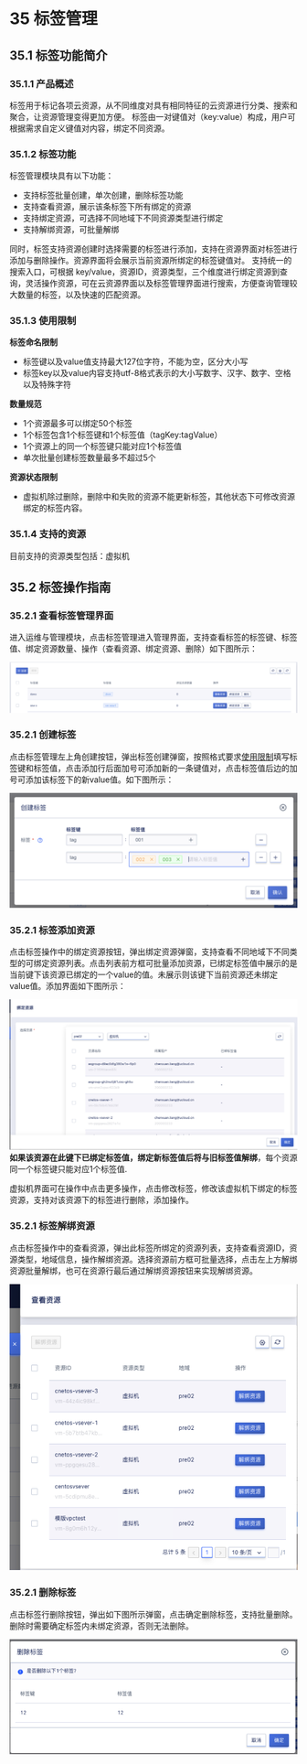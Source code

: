 # 35 标签管理

## 35.1 标签功能简介

### 35.1.1 产品概述
标签用于标记各项云资源，从不同维度对具有相同特征的云资源进行分类、搜索和聚合，让资源管理变得更加方便。
标签由一对键值对（key:value）构成，用户可根据需求自定义键值对内容，绑定不同资源。

### 35.1.2 标签功能
标签管理模块具有以下功能：

- 支持标签批量创建，单次创建，删除标签功能
- 支持查看资源，展示该条标签下所有绑定的资源
- 支持绑定资源，可选择不同地域下不同资源类型进行绑定
- 支持解绑资源，可批量解绑

同时，标签支持资源创建时选择需要的标签进行添加，支持在资源界面对标签进行添加与删除操作。资源界面将会展示当前资源所绑定的标签键值对。
支持统一的搜索入口，可根据 key/value，资源ID，资源类型，三个维度进行绑定资源到查询，灵活操作资源，可在云资源界面以及标签管理界面进行搜索，方便查询管理较大数量的标签，以及快速的匹配资源。

### 35.1.3 使用限制
**标签命名限制**
- 标签键以及value值支持最大127位字符，不能为空，区分大小写
- 标签key以及value内容支持utf-8格式表示的大小写数字、汉字、数字、空格以及特殊字符

**数量规范**
- 1个资源最多可以绑定50个标签
- 1个标签包含1个标签键和1个标签值（tagKey:tagValue）
- 1个资源上的同一个标签键只能对应1个标签值
- 单次批量创建标签数量最多不超过5个

**资源状态限制**
- 虚拟机除过删除，删除中和失败的资源不能更新标签，其他状态下可修改资源绑定的标签内容。

### 35.1.4 支持的资源
目前支持的资源类型包括：虚拟机

## 35.2 标签操作指南

### 35.2.1 查看标签管理界面
进入运维与管理模块，点击标签管理进入管理界面，支持查看标签的标签键、标签值、绑定资源数量、操作（查看资源、绑定资源、删除）如下图所示：

![createmysql](../images/userguide/tagdiscirbe.png)

### 35.2.1 创建标签
点击标签管理左上角创建按钮，弹出标签创建弹窗，按照格式要求[使用限制](#_3513-使用限制)填写标签键和标签值，点击添加行后面加号可添加新的一条键值对，点击标签值后边的加号可添加该标签下的新value值。如下图所示：

![createmysql](../images/userguide/tagcreate.png)

### 35.2.1 标签添加资源

点击标签操作中的绑定资源按钮，弹出绑定资源弹窗，支持查看不同地域下不同类型的可绑定资源列表。点击列表前方框可批量添加资源，已绑定标签值中展示的是当前键下该资源已绑定的一个value的值。未展示则该键下当前资源还未绑定value值。添加界面如下图所示：

![createmysql](../images/userguide/tagaddvm.png)
**如果该资源在此键下已绑定标签值，绑定新标签值后将与旧标签值解绑**，每个资源同一个标签键只能对应1个标签值.

虚拟机界面可在操作中点击更多操作，点击修改标签，修改该虚拟机下绑定的标签资源，支持对该资源下的标签进行删除，添加操作。

### 35.2.1 标签解绑资源

点击标签操作中的查看资源，弹出此标签所绑定的资源列表，支持查看资源ID，资源类型，地域信息，操作解绑资源。选择资源前方框可批量选择，点击左上方解绑资源批量解绑，也可在资源行最后通过解绑资源按钮来实现解绑资源。

![createmysql](../images/userguide/taguntievm.png)

### 35.2.1 删除标签

点击标签行删除按钮，弹出如下图所示弹窗，点击确定删除标签，支持批量删除。删除时需要确定标签内未绑定资源，否则无法删除。

![createmysql](../images/userguide/tagdeletekey.png)







